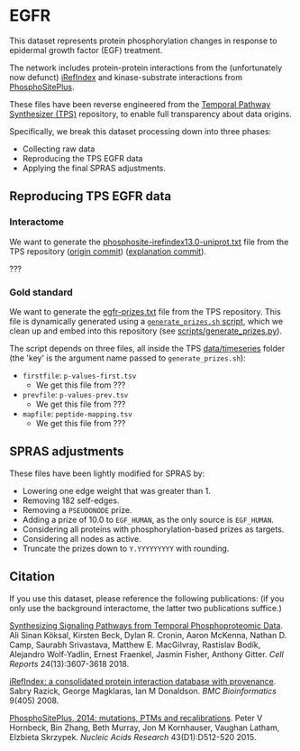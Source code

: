 # EGFR

This dataset represents protein phosphorylation changes in response to epidermal growth factor (EGF) treatment.

The network includes protein-protein interactions from the (unfortunately now defunct) [iRefIndex](http://irefindex.org/)
and kinase-substrate interactions from [PhosphoSitePlus](http://www.phosphosite.org/).

These files have been reverse engineered from the [Temporal Pathway Synthesizer (TPS)](https://github.com/gitter-lab/tps) repository,
to enable full transparency about data origins.

Specifically, we break this dataset processing down into three phases:
- Collecting raw data
- Reproducing the TPS EGFR data
- Applying the final SPRAS adjustments.

## Reproducing TPS EGFR data

### Interactome

We want to generate the
[phosphosite-irefindex13.0-uniprot.txt](https://github.com/gitter-lab/tps/blob/1d716fb5ae402328a4dd4a43ebe5517bfc67bc31/data/networks/phosphosite-irefindex13.0-uniprot.txt)
file from the TPS repository ([origin commit](https://github.com/koksal/tps/blob/52f9f3da752db8b1be6ada5d7e4216c3984fdba5/data/networks/PhosphoSite_iRefIndex13.0_uniprot_overwrite_pcsf.txt)) ([explanation commit](https://github.com/koksal/tps/pull/4/commits/2219d9570fa5fe85bf47a8bbad8853bf649151f7#diff-c5ad97885a9f1a8caa04e64629373a0484c8c150e9abc68bf74a4ec5c8bdb9c7R30-R32)).

???

### Gold standard

We want to generate the [egfr-prizes.txt](https://github.com/gitter-lab/tps/blob/1d716fb5ae402328a4dd4a43ebe5517bfc67bc31/data/pcsf/egfr-prizes.txt) file from the TPS repository. This file is dynamically generated using a [`generate_prizes.sh` script](https://github.com/koksal/tps/blob/bb58d6d89e24dbc39e976a02f1e31387dbe17dfb/pcsf/generate_prizes.sh), which we clean up and embed into this repository (see [scripts/generate_prizes.py](scripts/generate_prizes.py)).

The script depends on three files, all inside the TPS [data/timeseries](https://github.com/koksal/tps/tree/bb58d6d89e24dbc39e976a02f1e31387dbe17dfb/data/timeseries) folder (the 'key' is the argument name passed to `generate_prizes.sh`):

- `firstfile`: `p-values-first.tsv`
    - We get this file from ???
- `prevfile`: `p-values-prev.tsv`
    - We get this file from ???
- `mapfile`: `peptide-mapping.tsv`
    - We get this file from ???


## SPRAS adjustments

These files have been lightly modified for SPRAS by:
- Lowering one edge weight that was greater than 1.
- Removing 182 self-edges.
- Removing a `PSEUDONODE` prize.
- Adding a prize of 10.0 to `EGF_HUMAN`, as the only source is `EGF_HUMAN`.
- Considering all proteins with phosphorylation-based prizes as targets.
- Considering all nodes as active.
- Truncate the prizes down to `Y.YYYYYYYYY` with rounding.

## Citation

If you use this dataset, please reference the following publications: (if you only use the background interactome, the latter two publications suffice.)

[Synthesizing Signaling Pathways from Temporal Phosphoproteomic Data](https://doi.org/10.1016/j.celrep.2018.08.085).
Ali Sinan Köksal, Kirsten Beck, Dylan R. Cronin, Aaron McKenna, Nathan D. Camp, Saurabh Srivastava, Matthew E. MacGilvray,
Rastislav Bodík, Alejandro Wolf-Yadlin, Ernest Fraenkel, Jasmin Fisher, Anthony Gitter.
*Cell Reports* 24(13):3607-3618 2018.

[iRefIndex: a consolidated protein interaction database with provenance](https://doi.org/10.1186/1471-2105-9-405).
Sabry Razick, George Magklaras, Ian M Donaldson.
*BMC Bioinformatics* 9(405) 2008.

[PhosphoSitePlus, 2014: mutations, PTMs and recalibrations](https://doi.org/10.1093/nar/gku1267).
Peter V Hornbeck, Bin Zhang, Beth Murray, Jon M Kornhauser, Vaughan Latham, Elzbieta Skrzypek.
*Nucleic Acids Research* 43(D1):D512-520 2015.

